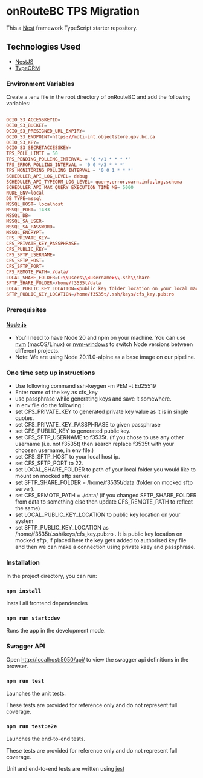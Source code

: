 #  onRouteBC TPS Migration

This a [Nest](https://github.com/nestjs/nest) framework TypeScript starter repository.

## Technologies Used
- [NestJS](https://nestjs.com/)
- [TypeORM](https://typeorm.io/)

### Environment Variables

Create a .env file in the root directory of onRouteBC and add the following variables:

```conf

OCIO_S3_ACCESSKEYID=
OCIO_S3_BUCKET=
OCIO_S3_PRESIGNED_URL_EXPIRY=
OCIO_S3_ENDPOINT=https://moti-int.objectstore.gov.bc.ca
OCIO_S3_KEY=
OCIO_S3_SECRETACCESSKEY=
TPS_POLL_LIMIT = 50
TPS_PENDING_POLLING_INTERVAL = '0 */1 * * * *'
TPS_ERROR_POLLING_INTERVAL = '0 0 */3 * * *'
TPS_MONITORING_POLLING_INTERVAL = '0 0 1 * * *'
SCHEDULER_API_LOG_LEVEL= debug
SCHEDULER_API_TYPEORM_LOG_LEVEL= query,error,warn,info,log,schema
SCHEDULER_API_MAX_QUERY_EXECUTION_TIME_MS= 5000
NODE_ENV=local
DB_TYPE=mssql
MSSQL_HOST= localhost
MSSQL_PORT= 1433
MSSQL_DB=
MSSQL_SA_USER=
MSSQL_SA_PASSWORD=
MSSQL_ENCRYPT=
CFS_PRIVATE_KEY=
CFS_PRIVATE_KEY_PASSPHRASE=
CFS_PUBLIC_KEY=
CFS_SFTP_USERNAME=
CFS_SFTP_HOST=
CFS_SFTP_PORT=
CFS_REMOTE_PATH=./data/
LOCAL_SHARE_FOLDER=C:\\Users\\<username>\\.ssh\\share
SFTP_SHARE_FOLDER=/home/f3535t/data
LOCAL_PUBLIC_KEY_LOCATION=<public key folder location on your local machine>
SFTP_PUBLIC_KEY_LOCATION=/home/f3535t/.ssh/keys/cfs_key.pub:ro

```


### Prerequisites

#### [Node.js](https://nodejs.org/en/)

- You’ll need to have Node 20 and npm on your machine. You can use [nvm](https://github.com/nvm-sh/nvm#installation) (macOS/Linux) or [nvm-windows](https://github.com/coreybutler/nvm-windows#node-version-manager-nvm-for-windows) to switch Node versions between different projects.
- Note: We are using Node 20.11.0-alpine as a base image on our pipeline.

### One time setp up instructions
- Use following command ssh-keygen -m PEM -t Ed25519
- Enter name of the key as cfs_key
- use passphrase while generating keys and save it somewhere.
- In env file do the following :
- set CFS_PRIVATE_KEY to generated private key value as it is in single quotes.
- set CFS_PRIVATE_KEY_PASSPHRASE to given passphrase
- set CFS_PUBLIC_KEY to generated public key.
- set CFS_SFTP_USERNAME to f3535t. (if you chose to use any other username (i.e. not f3535t) then search replace f3535t with your choosen username, in env file.)
- set CFS_SFTP_HOST to your local host ip.
- set CFS_SFTP_PORT to 22.
- set LOCAL_SHARE_FOLDER to path of your local folder you would like to mount on mocked sftp server.
- set SFTP_SHARE_FOLDER = /home/f3535t/data (folder on mocked sftp server).
- set CFS_REMOTE_PATH = ./data/ (if you changed SFTP_SHARE_FOLDER from data to something else then update CFS_REMOTE_PATH to reflect the same)
- set LOCAL_PUBLIC_KEY_LOCATION to  public key location on your system
- set SFTP_PUBLIC_KEY_LOCATION as /home/f3535t/.ssh/keys/cfs_key.pub:ro . It is public key location on mocked sftp, if placed here the key gets added to authorised key file and then we can make a connection using private kaey and passphrase.

### Installation

In the project directory, you can run:

### `npm install`

Install all frontend dependencies

### `npm rum start:dev`

Runs the app in the development mode.

### Swagger API
Open [http://localhost:5050/api/](http://localhost:5050/api) to view the swagger api definitions in the browser.

### `npm run test`

Launches the unit tests.

These tests are provided for reference only and do not represent full coverage.

### `npm run test:e2e`

Launches the end-to-end tests.

These tests are provided for reference only and do not represent full coverage.

Unit and end-to-end tests are written using [jest](https://jestjs.io/)


